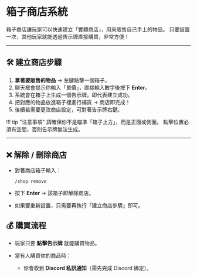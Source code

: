 # 箱子商店系統

箱子商店讓玩家可以快速建立「實體商店」，用來販售自己手上的物品。
只要設置一次，其他玩家就能透過告示牌直接購買，非常方便！

---

## 🛠 建立商店步驟

1. **拿著要販售的物品** → 左鍵點擊一個箱子。
2. 聊天框會提示你輸入「單價」，直接輸入數字後按下 **Enter**。
3. 系統會在箱子上生成一個告示牌，即代表建立成功。
4. 把對應的物品放進箱子裡進行補貨 → 商店即完成！
5. 後續若需要更改商店設定，可對著告示牌右鍵。

!!! tip "注意事項"
    請確保你不是瞄準「箱子上方」，而是正面或側面。
    點擊位置必須有空間，否則告示牌無法生成。

---

## ❌ 解除 / 刪除商店

* 對著商店箱子輸入：

  ```
  /shop remove
  ```
* 按下 **Enter** → 該箱子即解除商店。
* 如果要重新設置，只需要再執行「建立商店步驟」即可。



## 💰 購買流程

* 玩家只要 **點擊告示牌** 就能購買物品。
* 當有人購買你的商品時：

  * 你會收到 **Discord 私訊通知**（需先完成 Discord 綁定）。

